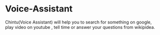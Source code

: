 # Voice-Assistant
Chintu(Voice Assistant) will help you to search for something on google, play video on youtube , tell time or answer your questions from wikipidea.
